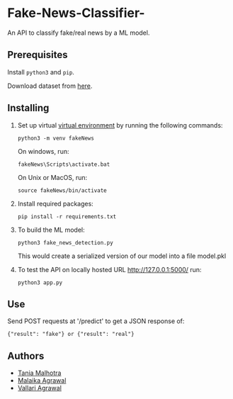 # Fake-News-Classifier-
An API to classify fake/real news by a ML model.  

## Prerequisites

Install `python3` and `pip`.

Download dataset from [here](https://drive.google.com/file/d/1eVYHo4sowg0NBiX8aJmG8-4p_pZAXlVQ/view?usp=sharing).

## Installing

1. Set up virtual [virtual environment](https://docs.python.org/3/tutorial/venv.html) by running the following commands:
    ```
    python3 -m venv fakeNews
    ```
    On windows, run: 
    ```
    fakeNews\Scripts\activate.bat
    ```
    On Unix or MacOS, run:
    ```
    source fakeNews/bin/activate
    ```

2. Install required packages:
    ```
    pip install -r requirements.txt
    ```

3. To build the ML model:
    ```
    python3 fake_news_detection.py 
    ```
    This would create a serialized version of our model into a file model.pkl
4. To test the API on locally hosted URL http://127.0.0.1:5000/ run:
    ```
    python3 app.py
    ```
## Use

Send POST requests at '/predict' to get a JSON response of:
```
{"result": "fake"} or {"result": "real"}
```
## Authors

- [Tania Malhotra](github.com/TaniaMalhotra)
- [Malaika Agrawal]()
- [Vallari Agrawal](github.com/vallariag)
